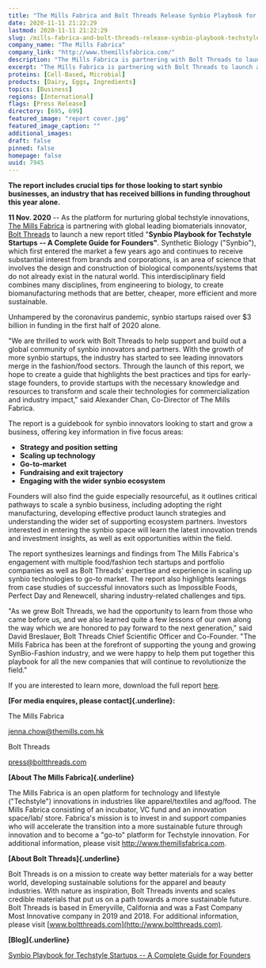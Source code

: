 ```yaml
---
title: "The Mills Fabrica and Bolt Threads Release Synbio Playbook for Techstyle Startups: A Complete Guide for Founders"
date: 2020-11-11 21:22:29
lastmod: 2020-11-11 21:22:29
slug: /mills-fabrica-and-bolt-threads-release-synbio-playbook-techstyle-startups-complete-guide
company_name: "The Mills Fabrica"
company_link: "http://www.themillsfabrica.com/"
description: "The Mills Fabrica is partnering with Bolt Threads to launch a new report titled “Synbio Playbook for Techstyle Startups – A Complete Guide for Founders”. The report synthesizes learnings and findings from The Mills Fabrica’s engagement with multiple food/fashion tech startups and portfolio companies as well as Bolt Threads’ expertise and experience in scaling up synthetic biology technologies to go-to market. The report also highlights learnings from case studies of successful innovators such as Impossible Foods, Perfect Day, and Renewcell, sharing industry-related challenges and tips."
excerpt: "The Mills Fabrica is partnering with Bolt Threads to launch a new report titled “Synbio Playbook for Techstyle Startups – A Complete Guide for Founders”. The report synthesizes learnings and findings from The Mills Fabrica’s engagement with multiple food/fashion tech startups and portfolio companies as well as Bolt Threads’ expertise and experience in scaling up synthetic biology technologies to go-to market. The report also highlights learnings from case studies of successful innovators such as Impossible Foods, Perfect Day, and Renewcell, sharing industry-related challenges and tips."
proteins: [Cell-Based, Microbial]
products: [Dairy, Eggs, Ingredients]
topics: [Business]
regions: [International]
flags: [Press Release]
directory: [695, 699]
featured_image: "report cover.jpg"
featured_image_caption: ""
additional_images:
draft: false
pinned: false
homepage: false
uuid: 7945
---
```

**The report includes crucial tips for those looking to start synbio
businesses, an industry that has received billions in funding throughout
this year alone.**

**11 Nov. 2020** -- As the platform for nurturing global techstyle
innovations, [The Mills Fabrica](http://www.themillsfabrica.com/) is
partnering with global leading biomaterials innovator, [Bolt
Threads](https://boltthreads.com/) to launch a new report titled
"**Synbio Playbook for Techstyle Startups** **-- A Complete Guide for
Founders"**. Synthetic Biology ("Synbio"), which first entered the
market a few years ago and continues to receive substantial interest
from brands and corporations, is an area of science that involves the
design and construction of biological components/systems that do not
already exist in the natural world. This interdisciplinary field
combines many disciplines, from engineering to biology, to create
biomanufacturing methods that are better, cheaper, more efficient and
more sustainable.

Unhampered by the coronavirus pandemic, synbio startups raised over \$3
billion in funding in the first half of 2020 alone.

"We are thrilled to work with Bolt Threads to help support and build out
a global community of synbio innovators and partners. With the growth of
more synbio startups, the industry has started to see leading innovators
merge in the fashion/food sectors. Through the launch of this report, we
hope to create a guide that highlights the best practices and tips for
early-stage founders, to provide startups with the necessary knowledge
and resources to transform and scale their technologies for
commercialization and industry impact," said Alexander Chan, Co-Director
of The Mills Fabrica.

The report is a guidebook for synbio innovators looking to start and
grow a business, offering key information in five focus areas:

-   **Strategy and position setting**
-   **Scaling up technology**
-   **Go-to-market**
-   **Fundraising and exit trajectory**
-   **Engaging with the wider synbio ecosystem**

Founders will also find the guide especially resourceful, as it outlines
critical pathways to scale a synbio business, including adopting the
right manufacturing, developing effective product launch strategies and
understanding the wider set of supporting ecosystem partners. Investors
interested in entering the synbio space will learn the latest innovation
trends and investment insights, as well as exit opportunities within the
field.

The report synthesizes learnings and findings from The Mills Fabrica's
engagement with multiple food/fashion tech startups and portfolio
companies as well as Bolt Threads' expertise and experience in scaling
up synbio technologies to go-to market. The report also highlights
learnings from case studies of successful innovators such as Impossible
Foods, Perfect Day and Renewcell, sharing industry-related challenges
and tips.

"As we grew Bolt Threads, we had the opportunity to learn from those who
came before us, and we also learned quite a few lessons of our own along
the way which we are honored to pay forward to the next generation,"
said David Breslauer, Bolt Threads Chief Scientific Officer and
Co-Founder. "The Mills Fabrica has been at the forefront of supporting
the young and growing SynBio-Fashion industry, and we were happy to help
them put together this playbook for all the new companies that will
continue to revolutionize the field."

If you are interested to learn more, download the full report
[here](http://www.themillsfabrica.com/platform/reports/).

**[For media enquires, please contact]{.underline}:**

The Mills Fabrica

<jenna.chow@themills.com.hk>

Bolt Threads

<press@boltthreads.com>

**[About The Mills Fabrica]{.underline}**

The Mills Fabrica is an open platform for technology and lifestyle
("Techstyle") innovations in industries like apparel/textiles and
ag/food. The Mills Fabrica consisting of an incubator, VC fund and an
innovation space/lab/ store. Fabrica's mission is to invest in and
support companies who will accelerate the transition into a more
sustainable future through innovation and to become a "go-to" platform
for Techstyle innovation. For additional information, please visit
<http://www.themillsfabrica.com>.

**[About Bolt Threads]{.underline}**

Bolt Threads is on a mission to create way better materials for a way
better world, developing sustainable solutions for the apparel and
beauty industries. With nature as inspiration, Bolt Threads invents and
scales credible materials that put us on a path towards a more
sustainable future. Bolt Threads is based in Emeryville, California and
was a Fast Company Most Innovative company in 2019 and 2018. For
additional information, please visit
[www.boltthreads.com](http://www.boltthreads.com).

**[Blog]{.underline}**

[Synbio Playbook for Techstyle Startups -- A Complete Guide for
Founders](http://www.themillsfabrica.com/news/synbioplaybook/)
